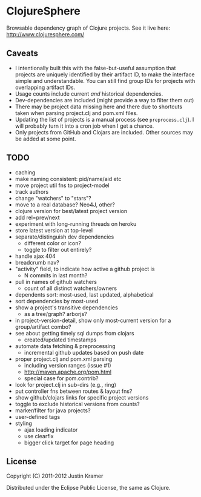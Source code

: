 # ClojureSphere

Browsable dependency graph of Clojure projects. See it live here: http://www.clojuresphere.com/

## Caveats

* I intentionally built this with the false-but-useful assumption that projects are uniquely identified by their artifact ID, to make the interface simple and understandable. You can still find group IDs for projects with overlapping artifact IDs.
* Usage counts include current *and* historical dependencies.
* Dev-dependencies are included (might provide a way to filter them out)
* There may be project data missing here and there due to shortcuts taken when parsing project.clj and pom.xml files.
* Updating the list of projects is a manual process (see `preprocess.clj`). I will probably turn it into a cron job when I get a chance.
* Only projects from GitHub and Clojars are included. Other sources may be added at some point.

## TODO

- caching
- make naming consistent: pid/name/aid etc
- move project util fns to project-model
- track authors
- change "watchers" to "stars"?
- move to a real database? Neo4J, other?
- clojure version for best/latest project version
- add rel=prev/next
- experiment with long-running threads on heroku
- store latest version at top-level
- separate/distinguish dev dependencies
  - different color or icon?
  - toggle to filter out entirely?
- handle ajax 404
- breadcrumb nav?
- "activity" field, to indicate how active a github project is
  - N commits in last month?
- pull in names of github watchers
  - count of all distinct watchers/owners
- dependents sort: most-used, last updated, alphabetical
- sort dependencies by most-used
- show a project's transitive dependencies
  - as a tree/graph? arborjs?
- in project-version-detail, show only most-current version for a group/artifact combo?
- see about getting timely sql dumps from clojars
  - created/updated timestamps
- automate data fetching & preprocessing
  - incremental github updates based on push date
- proper project.clj and pom.xml parsing
  - including version ranges (issue #1)
  - http://maven.apache.org/pom.html
  - special case for pom.contrib?
- look for project.clj in sub-dirs (e.g., ring)
- put controller fns between routes & layout fns?
- show github/clojars links for specific project versions
- toggle to exclude historical versions from counts?
- marker/filter for java projects?
- user-defined tags
- styling
  - ajax loading indicator
  - use clearfix
  - bigger click target for page heading

## License

Copyright (C) 2011-2012 Justin Kramer

Distributed under the Eclipse Public License, the same as Clojure.
